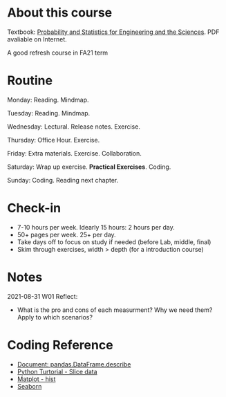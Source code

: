 # About this course

Textbook: [Probability and Statistics for Engineering and the Sciences](https://www.amazon.com/Probability-Statistics-Engineering-Sciences-Devore/dp/0538733527/ref=sr_1_5?dchild=1&keywords=probability+and+statistics+for+engineering+and+the+sciences&qid=1629678575&sr=8-5). PDF avaliable on Internet. 

A good refresh course in FA21 term

# Routine

Monday: Reading. Mindmap. 

Tuesday: Reading. Mindmap. 

Wednesday: Lectural. Release notes. Exercise. 

Thursday: Office Hour. Exercise. 

Friday: Extra materials. Exercise. Collaboration. 

Saturday: Wrap up exercise. **Practical Exercises**. Coding. 

Sunday: Coding. Reading next chapter. 

# Check-in

- 7-10 hours per week. Idearly 15 hours: 2 hours per day. 
- 50+ pages per week. 25+ per day. 
- Take days off to focus on study if needed (before Lab, middle, final)
- Skim through exercises, width > depth (for a introduction course)

# Notes

2021-08-31 W01 Reflect:

- What is the pro and cons of each measurment? Why we need them? Apply to which scenarios? 

# Coding Reference

- [Document: pandas.DataFrame.describe](https://pandas.pydata.org/docs/reference/api/pandas.DataFrame.describe.html)
- [Python Turtorial - Slice data](https://www.liaoxuefeng.com/wiki/1016959663602400/1017269965565856) 
- [Matplot - hist](https://matplotlib.org/stable/api/_as_gen/matplotlib.pyplot.hist.html)
- [Seaborn](https://seaborn.pydata.org)

